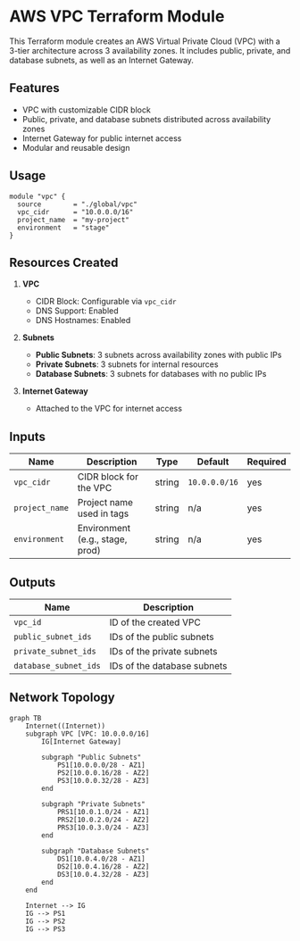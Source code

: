 
# AWS VPC Terraform Module

This Terraform module creates an AWS Virtual Private Cloud (VPC) with a 3-tier architecture across 3 availability zones. It includes public, private, and database subnets, as well as an Internet Gateway.

## Features

- VPC with customizable CIDR block
- Public, private, and database subnets distributed across availability zones
- Internet Gateway for public internet access
- Modular and reusable design

## Usage

```hcl
module "vpc" {
  source        = "./global/vpc"
  vpc_cidr      = "10.0.0.0/16"
  project_name  = "my-project"
  environment   = "stage"
}
```

## Resources Created

1. **VPC**
   - CIDR Block: Configurable via `vpc_cidr`
   - DNS Support: Enabled
   - DNS Hostnames: Enabled

2. **Subnets**
   - **Public Subnets**: 3 subnets across availability zones with public IPs
   - **Private Subnets**: 3 subnets for internal resources
   - **Database Subnets**: 3 subnets for databases with no public IPs

3. **Internet Gateway**
   - Attached to the VPC for internet access

## Inputs

| Name           | Description                           | Type   | Default     | Required |
|----------------|---------------------------------------|--------|-------------|----------|
| `vpc_cidr`     | CIDR block for the VPC               | string | `10.0.0.0/16` | yes      |
| `project_name` | Project name used in tags            | string | n/a         | yes      |
| `environment`  | Environment (e.g., stage, prod)      | string | n/a         | yes      |

## Outputs

| Name                | Description                     |
|---------------------|---------------------------------|
| `vpc_id`            | ID of the created VPC          |
| `public_subnet_ids` | IDs of the public subnets       |
| `private_subnet_ids`| IDs of the private subnets      |
| `database_subnet_ids`| IDs of the database subnets    |

## Network Topology

```mermaid
graph TB
    Internet((Internet))
    subgraph VPC [VPC: 10.0.0.0/16]
        IG[Internet Gateway]
        
        subgraph "Public Subnets"
            PS1[10.0.0.0/28 - AZ1]
            PS2[10.0.0.16/28 - AZ2]
            PS3[10.0.0.32/28 - AZ3]
        end
        
        subgraph "Private Subnets"
            PRS1[10.0.1.0/24 - AZ1]
            PRS2[10.0.2.0/24 - AZ2]
            PRS3[10.0.3.0/24 - AZ3]
        end
        
        subgraph "Database Subnets"
            DS1[10.0.4.0/28 - AZ1]
            DS2[10.0.4.16/28 - AZ2]
            DS3[10.0.4.32/28 - AZ3]
        end
    end
    
    Internet --> IG
    IG --> PS1
    IG --> PS2
    IG --> PS3
```
